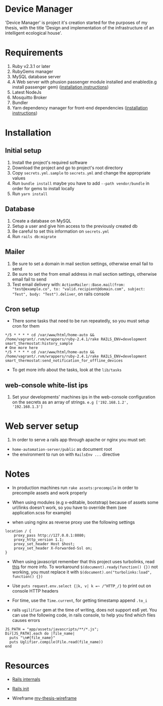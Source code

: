 # Device Manager

'Device Manager' is project it's creation started for the purposes of my thesis, with the title 'Design and implementation of the infrastructure of an intelligent ecological house'.

# Requirements

1. Ruby v2.3.1 or later
2. RubyGems manager
3. MySQL database server
4. A Web server with phusion passenger module installed and enabled(e.g install passenger gem) ([installation instructions](https://www.phusionpassenger.com/library/install/standalone/install/oss/))
5. Latest NodeJs
6. Mosquitto Broker
7. Bundler
8. Yarn dependency manager for front-end dependencies ([installation instructions](https://yarnpkg.com/en/docs/install))

# Installation

## Initial setup

1. Install the project's required software
2. Download the project and go to project's root directory
3. Copy `secrets.yml.sample` to `secrets.yml` and change the appropriate values
4. Run `bundle install` maybe you have to add `--path vendor/bundle` in order for gems to install locally
5. Run `yarn install`

## Database

1. Create a database on MySQL
2. Setup a user and give him access to the previously created db
3. Be careful to set this information on `secrets.yml`
4. Run `rails db:migrate`

## Mailer

1. Be sure to set a domain in mail section settings, otherwise email fail to send
2. Be sure to set the from email address in mail section settings, otherwise email fail to send
3. Test email delivery with:
`ActionMailer::Base.mail(from: "test@example.co", to: "valid.recipient@domain.com", subject: "Test", body: "Test").deliver`, on rails console

## Cron setup

+ There some tasks that need to be run repeatedly, so you must setup cron for them

```cron
*/5 * * * * cd /var/www/html/home-auto && /home/vagrant/.rvm/wrappers/ruby-2.4.1/rake RAILS_ENV=development smart_thermostat:history_sample
# One more here
*/5 * * * * cd /var/www/html/home-auto && /home/vagrant/.rvm/wrappers/ruby-2.4.1/rake RAILS_ENV=development smart_thermostat:send_notification_for_offline_devices
```

+ To get more info about the tasks, look at the `lib/tasks`

## web-console white-list ips

1. Set your developments' machines ips in the web-console configuration on the secrets as an array of strings. `e.g ['192.168.1.2', '192.168.1.3']`

# Web server setup

1. In order to serve a rails app through apache or nginx you must set:

+ `home-automation-server/public` as document root
+ the environment to run on with `RailsEnv ...` directive

# Notes

+ In production machines run `rake assets:precompile` in order to precompile assets and work properly

+ When using modules (e.g x-editable, bootstrap) because of assets some url/links doesn't work, so you have to override them (see application.scss for example)

+ when using nginx as reverse proxy use the following settings

```nginx
location / {
    proxy_pass http://127.0.0.1:8080;
    proxy_http_version 1.1;
    proxy_set_header Host $host;
    proxy_set_header X-Forwarded-Ssl on;
}
```

+ When using javascript remember that this project uses turbolinks, read [this](http://guides.rubyonrails.org/working_with_javascript_in_rails.html#page-change-events) for more info. To workaround `$(document).ready(function() {})` not working, you must replace it with `$(document).on("turbolinks:load", function() {})`

+ Use `puts request.env.select {|k, v| k =~ /^HTTP_/}` to print out on console HTTP headers

+ For time, use the `Time.current`, for getting timestamp append `.to_i`

+ rails `ugilifier` gem at the time of writing, does not support es6 yet. You can use the following code, in rails console, to help you find which files causes errors
```rails
JS_PATH = "app/assets/javascripts/**/*.js"; 
Dir[JS_PATH].each do |file_name|
  puts "\n#{file_name}"
  puts Uglifier.compile(File.read(file_name))
end
```

# Resources

+ [Rails internals](http://andrewberls.com/blog/post/rails-from-request-to-response-part-1--introduction)

+ [Rails init](http://guides.rubyonrails.org/initialization.html)

+ Wireframe [my-thesis-wireframe](https://app.mockflow.com/index.jsp?editor=on&publicid=Da8f54e4c4cd2adeb757a8f5723ca6d64&projectid=D09b31f58b04a901571e0d79f7f8e17c0&perm=Owner&template=)
